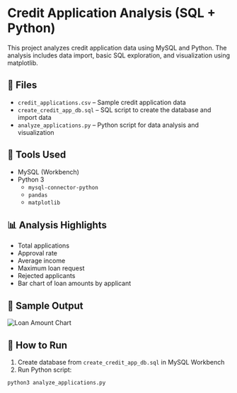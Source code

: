 # Credit Application Analysis (SQL + Python)

This project analyzes credit application data using MySQL and Python. The analysis includes data import, basic SQL exploration, and visualization using matplotlib.

## 📂 Files

- `credit_applications.csv` – Sample credit application data
- `create_credit_app_db.sql` – SQL script to create the database and import data
- `analyze_applications.py` – Python script for data analysis and visualization

## 🧰 Tools Used

- MySQL (Workbench)
- Python 3
  - `mysql-connector-python`
  - `pandas`
  - `matplotlib`

## 📊 Analysis Highlights

- Total applications
- Approval rate
- Average income
- Maximum loan request
- Rejected applicants
- Bar chart of loan amounts by applicant

## 📸 Sample Output

![Loan Amount Chart](./loan_amount_chart.png)

## 🚀 How to Run

1. Create database from `create_credit_app_db.sql` in MySQL Workbench
2. Run Python script:
```bash
python3 analyze_applications.py
